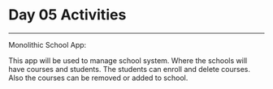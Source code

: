 # Day 05 Activities
---
Monolithic School App:

This app will be used to manage school system. Where the schools will have courses and students. The students can enroll and delete courses. Also the courses can be removed or added to school. 
